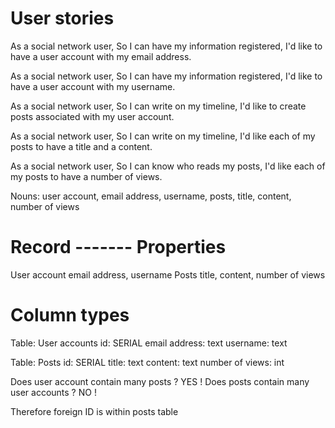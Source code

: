 # User stories
As a social network user,
So I can have my information registered,
I'd like to have a user account with my email address.

As a social network user,
So I can have my information registered,
I'd like to have a user account with my username.

As a social network user,
So I can write on my timeline,
I'd like to create posts associated with my user account.

As a social network user,
So I can write on my timeline,
I'd like each of my posts to have a title and a content.

As a social network user,
So I can know who reads my posts,
I'd like each of my posts to have a number of views.

Nouns: 
user account, email address, username, posts, title, content, number of views

# Record ------- Properties
User account     email address, username
Posts            title, content, number of views


# Column types
Table: User accounts
id: SERIAL
email address: text
username: text

Table: Posts
id: SERIAL
title: text
content: text
number of views: int

Does user account contain many posts ? YES !
Does posts contain many user accounts ? NO !

Therefore foreign ID is within posts table